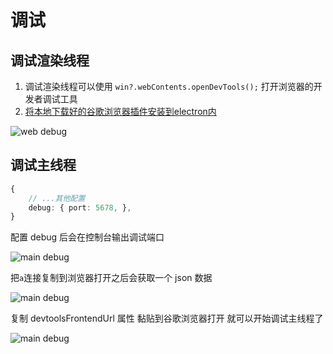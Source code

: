 # 调试

## 调试渲染线程

1. 调试渲染线程可以使用 `win?.webContents.openDevTools();` 打开浏览器的开发者调试工具
2. [将本地下载好的谷歌浏览器插件安装到electron内](/devtools_install/)

![web debug](/webdebug.png)

## 调试主线程

```ts
{
    // ...其他配置
    debug: { port: 5678, },
}
```

配置 debug 后会在控制台输出调试端口

![main debug](/nodedebug-1.png)

把`a`连接复制到浏览器打开之后会获取一个 json 数据

![main debug](/nodedebug-2.png)

复制 devtoolsFrontendUrl 属性 黏贴到谷歌浏览器打开 就可以开始调试主线程了

![main debug](/nodedebug-3.png)
